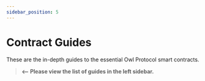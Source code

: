 ```yaml
---
sidebar_position: 5
---
```


# Contract Guides

These are the in-depth guides to the essential Owl Protocol smart contracts.

> **<-- Please view the list of guides in the left sidebar.**
